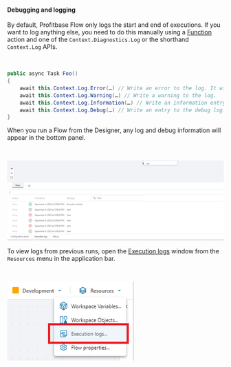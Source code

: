 
#### Debugging and logging

By default, Profitbase Flow only logs the start and end of executions. If you want to log anything else, you need to do this manually using a [Function](../actions/built-in/function.md) action and one of the `Context.Diagnostics.Log` or the shorthand `Context.Log` APIs.

<br/>

```csharp
public async Task Foo()
{
    await this.Context.Log.Error(…) // Write an error to the log. It will also set the final status of the run as failed.  
    await this.Context.Log.Warning(…) // Write a warning to the log.  
    await this.Context.Log.Information(…) // Write an information entry to the log.  
    await this.Context.Log.Debug(…) // Write an entry to the debug log.  
}


```

When you run a Flow from the Designer, any log and debug information will appear in the bottom panel.  


<br/>

![img](../../../images/debug2.png)


To view logs from previous runs, open the [Execution logs](execution-logs.md) window from the `Resources` menu in the application bar.

<br/>

![img](../../../images/open-flow-execution-logs.png)